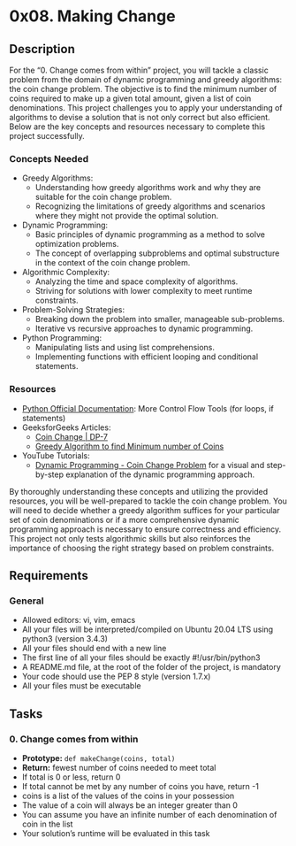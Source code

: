 # 0x08. Making Change

## Description
For the “0. Change comes from within” project, you will tackle a classic problem from the domain of dynamic programming and greedy algorithms: the coin change problem. The objective is to find the minimum number of coins required to make up a given total amount, given a list of coin denominations. This project challenges you to apply your understanding of algorithms to devise a solution that is not only correct but also efficient. Below are the key concepts and resources necessary to complete this project successfully.

### Concepts Needed
- Greedy Algorithms:
  - Understanding how greedy algorithms work and why they are suitable for the coin change problem.
  - Recognizing the limitations of greedy algorithms and scenarios where they might not provide the optimal solution.
- Dynamic Programming:
  - Basic principles of dynamic programming as a method to solve optimization problems.
  - The concept of overlapping subproblems and optimal substructure in the context of the coin change problem.
- Algorithmic Complexity:
  - Analyzing the time and space complexity of algorithms.
  - Striving for solutions with lower complexity to meet runtime constraints.
- Problem-Solving Strategies:
  - Breaking down the problem into smaller, manageable sub-problems.
  - Iterative vs recursive approaches to dynamic programming.
- Python Programming:
  - Manipulating lists and using list comprehensions.
  - Implementing functions with efficient looping and conditional statements.

### Resources
- [Python Official Documentation](https://docs.python.org/3/tutorial/controlflow.html): More Control Flow Tools (for loops, if statements)
- GeeksforGeeks Articles:
  - [Coin Change | DP-7](https://www.geeksforgeeks.org/coin-change-dp-7/)
  - [Greedy Algorithm to find Minimum number of Coins](https://www.geeksforgeeks.org/greedy-algorithm-to-find-minimum-number-of-coins/)
- YouTube Tutorials:
  - [Dynamic Programming - Coin Change Problem](https://www.youtube.com/watch?v=I4UR2T6Ro3w) for a visual and step-by-step explanation of the dynamic programming approach.

By thoroughly understanding these concepts and utilizing the provided resources, you will be well-prepared to tackle the coin change problem. You will need to decide whether a greedy algorithm suffices for your particular set of coin denominations or if a more comprehensive dynamic programming approach is necessary to ensure correctness and efficiency. This project not only tests algorithmic skills but also reinforces the importance of choosing the right strategy based on problem constraints.

## Requirements
### General
- Allowed editors: vi, vim, emacs
- All your files will be interpreted/compiled on Ubuntu 20.04 LTS using python3 (version 3.4.3)
- All your files should end with a new line
- The first line of all your files should be exactly #!/usr/bin/python3
- A README.md file, at the root of the folder of the project, is mandatory
- Your code should use the PEP 8 style (version 1.7.x)
- All your files must be executable

## Tasks
### 0. Change comes from within
- **Prototype:** `def makeChange(coins, total)`
- **Return:** fewest number of coins needed to meet total
- If total is 0 or less, return 0
- If total cannot be met by any number of coins you have, return -1
- coins is a list of the values of the coins in your possession
- The value of a coin will always be an integer greater than 0
- You can assume you have an infinite number of each denomination of coin in the list
- Your solution’s runtime will be evaluated in this task
